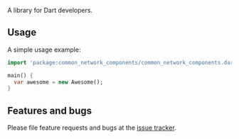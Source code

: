 A library for Dart developers.

## Usage

A simple usage example:

```dart
import 'package:common_network_components/common_network_components.dart';

main() {
  var awesome = new Awesome();
}
```

## Features and bugs

Please file feature requests and bugs at the [issue tracker][tracker].

[tracker]: http://example.com/issues/replaceme
